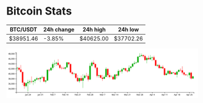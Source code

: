 # Bitcoin Stats

BTC/USDT|24h change|24h high|24h low|
|---|---|---|---|
|$38951.46|-3.85%|$40625.00|$37702.26|

<img src="./chart.svg">

